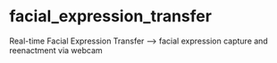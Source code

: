 # facial_expression_transfer
Real-time Facial Expression Transfer --> facial expression capture and reenactment via webcam
